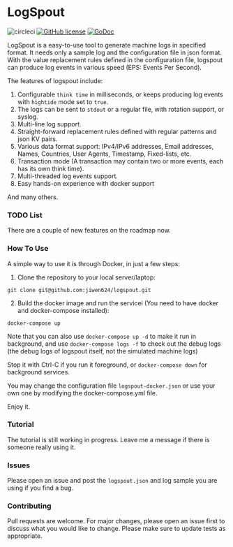 # LogSpout

![circleci](https://circleci.com/gh/jiwen624/logspout.svg?&style=shield&circle-token=03cbb9928f598c18e45b96161e4bb254ac90bfab "circleci")
[![GitHub license](https://img.shields.io/badge/license-Apache%202-blue.svg)](https://github.com/jiwen624/logspout/blob/master/LICENSE)
[![GoDoc](https://godoc.org/github.com/jiwen624/logspout?status.svg)](https://godoc.org/github.com/jiwen624/logspout)

LogSpout is a easy-to-use tool to generate machine logs in specified format. It needs only a sample log and the 
configuration file in json format. With the value replacement rules defined in the configuration file, logspout
 can produce log events in various speed (EPS: Events Per Second).
 
The features of logspout include:

1. Configurable `think time` in milliseconds, or keeps producing log events with `hightide` mode set to `true`.
2. The logs can be sent to `stdout` or a regular file, with rotation support, or syslog.
3. Multi-line log support.
4. Straight-forward replacement rules defined with regular patterns and json KV pairs.
5. Various data format support: IPv4/IPv6 addresses, Email addresses, Names, Countries, User Agents, Timestamp, Fixed-lists, etc.
6. Transaction mode (A transaction may contain two or more events, each has its own think time).
7. Multi-threaded log events support.
8. Easy hands-on experience with docker support

And many others.

### TODO List

There are a couple of new features on the roadmap now.


### How To Use

A simple way to use it is through Docker, in just a few steps:

1. Clone the repository to your local server/laptop:

```git clone git@github.com:jiwen624/logspout.git```

2. Build the docker image and run the servicei (You need to have docker and docker-compose installed):

```docker-compose up```

Note that you can also use `docker-compose up -d` to make it run in background, and use `docker-compose logs -f` to check out the debug logs (the debug logs of logspout itself, not the simulated machine logs)

Stop it with Ctrl-C if you run it foreground, or `docker-compose down` for background services.

You may change the configuration file `logspout-docker.json` or use your own one by modifying the docker-compose.yml file.

Enjoy it.

### Tutorial

The tutorial is still working in progress. Leave me a message if there is someone really using it.

### Issues

Please open an issue and post the `logspout.json` and log sample you are using if you find a bug. 

### Contributing

Pull requests are welcome. For major changes, please open an issue first to discuss what you would like to change. Please make sure to update tests as appropriate.

